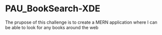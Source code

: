 # PAU_BookSearch-XDE
The prupose of this challenge is to create a MERN application where I can be able to look for any books around the web
